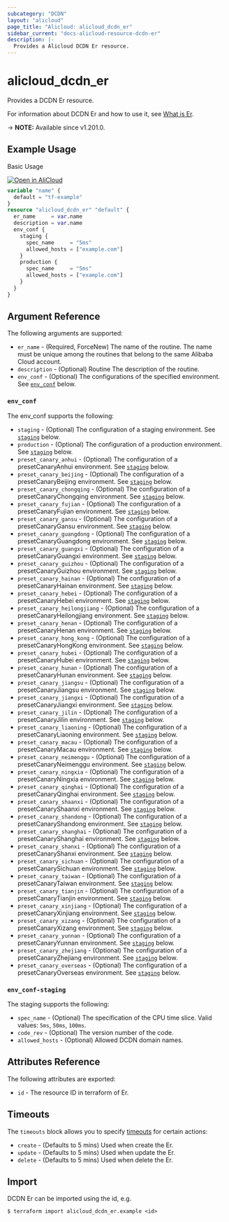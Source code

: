 ```yaml
---
subcategory: "DCDN"
layout: "alicloud"
page_title: "Alicloud: alicloud_dcdn_er"
sidebar_current: "docs-alicloud-resource-dcdn-er"
description: |-
  Provides a Alicloud DCDN Er resource.
---
```


# alicloud_dcdn_er

Provides a DCDN Er resource.

For information about DCDN Er and how to use it, see [What is Er](https://www.alibabacloud.com/help/en/dcdn/developer-reference/api-dcdn-2018-01-15-createroutine).

-> **NOTE:** Available since v1.201.0.

## Example Usage

Basic Usage

<div style="display: block;margin-bottom: 40px;"><div class="oics-button" style="float: right;position: absolute;margin-bottom: 10px;">
  <a href="https://api.aliyun.com/terraform?resource=alicloud_dcdn_er&exampleId=945bf35c-6a86-ef0e-3deb-1eb09c4a7299b9328d44&activeTab=example&spm=docs.r.dcdn_er.0.945bf35c6a&intl_lang=EN_US" target="_blank">
    <img alt="Open in AliCloud" src="https://img.alicdn.com/imgextra/i1/O1CN01hjjqXv1uYUlY56FyX_!!6000000006049-55-tps-254-36.svg" style="max-height: 44px; max-width: 100%;">
  </a>
</div></div>

```terraform
variable "name" {
  default = "tf-example"
}
resource "alicloud_dcdn_er" "default" {
  er_name     = var.name
  description = var.name
  env_conf {
    staging {
      spec_name     = "5ms"
      allowed_hosts = ["example.com"]
    }
    production {
      spec_name     = "5ms"
      allowed_hosts = ["example.com"]
    }
  }
}
```

## Argument Reference

The following arguments are supported:

* `er_name` - (Required, ForceNew) The name of the routine. The name must be unique among the routines that belong to the same Alibaba Cloud account.
* `description` - (Optional) Routine The description of the routine.
* `env_conf` - (Optional) The configurations of the specified environment. See [`env_conf`](#env_conf) below.

### `env_conf`

The env_conf supports the following:

* `staging` - (Optional) The configuration of a staging environment. See [`staging`](#env_conf-staging) below.
* `production` - (Optional) The configuration of a production environment. See [`staging`](#env_conf-staging) below.
* `preset_canary_anhui` - (Optional) The configuration of a presetCanaryAnhui environment. See [`staging`](#env_conf-staging) below.
* `preset_canary_beijing` - (Optional) The configuration of a presetCanaryBeijing environment. See [`staging`](#env_conf-staging) below.
* `preset_canary_chongqing` - (Optional) The configuration of a presetCanaryChongqing environment. See [`staging`](#env_conf-staging) below.
* `preset_canary_fujian` - (Optional) The configuration of a presetCanaryFujian environment. See [`staging`](#env_conf-staging) below.
* `preset_canary_gansu` - (Optional) The configuration of a presetCanaryGansu environment. See [`staging`](#env_conf-staging) below.
* `preset_canary_guangdong` - (Optional) The configuration of a presetCanaryGuangdong environment. See [`staging`](#env_conf-staging) below.
* `preset_canary_guangxi` - (Optional) The configuration of a presetCanaryGuangxi environment. See [`staging`](#env_conf-staging) below.
* `preset_canary_guizhou` - (Optional) The configuration of a presetCanaryGuizhou environment. See [`staging`](#env_conf-staging) below.
* `preset_canary_hainan` - (Optional) The configuration of a presetCanaryHainan environment. See [`staging`](#env_conf-staging) below.
* `preset_canary_hebei` - (Optional) The configuration of a presetCanaryHebei environment. See [`staging`](#env_conf-staging) below.
* `preset_canary_heilongjiang` - (Optional) The configuration of a presetCanaryHeilongjiang environment. See [`staging`](#env_conf-staging) below.
* `preset_canary_henan` - (Optional) The configuration of a presetCanaryHenan environment. See [`staging`](#env_conf-staging) below.
* `preset_canary_hong_kong` - (Optional) The configuration of a presetCanaryHongKong environment. See [`staging`](#env_conf-staging) below.
* `preset_canary_hubei` - (Optional) The configuration of a presetCanaryHubei environment. See [`staging`](#env_conf-staging) below.
* `preset_canary_hunan` - (Optional) The configuration of a presetCanaryHunan environment. See [`staging`](#env_conf-staging) below.
* `preset_canary_jiangsu` - (Optional) The configuration of a presetCanaryJiangsu environment. See [`staging`](#env_conf-staging) below.
* `preset_canary_jiangxi` - (Optional) The configuration of a presetCanaryJiangxi environment. See [`staging`](#env_conf-staging) below.
* `preset_canary_jilin` - (Optional) The configuration of a presetCanaryJilin environment. See [`staging`](#env_conf-staging) below.
* `preset_canary_liaoning` - (Optional) The configuration of a presetCanaryLiaoning environment. See [`staging`](#env_conf-staging) below.
* `preset_canary_macau` - (Optional) The configuration of a presetCanaryMacau environment. See [`staging`](#env_conf-staging) below.
* `preset_canary_neimenggu` - (Optional) The configuration of a presetCanaryNeimenggu environment. See [`staging`](#env_conf-staging) below.
* `preset_canary_ningxia` - (Optional) The configuration of a presetCanaryNingxia environment. See [`staging`](#env_conf-staging) below.
* `preset_canary_qinghai` - (Optional) The configuration of a presetCanaryQinghai environment. See [`staging`](#env_conf-staging) below.
* `preset_canary_shaanxi` - (Optional) The configuration of a presetCanaryShaanxi environment. See [`staging`](#env_conf-staging) below.
* `preset_canary_shandong` - (Optional) The configuration of a presetCanaryShandong environment. See [`staging`](#env_conf-staging) below.
* `preset_canary_shanghai` - (Optional) The configuration of a presetCanaryShanghai environment. See [`staging`](#env_conf-staging) below.
* `preset_canary_shanxi` - (Optional) The configuration of a presetCanaryShanxi environment. See [`staging`](#env_conf-staging) below.
* `preset_canary_sichuan` - (Optional) The configuration of a presetCanarySichuan environment. See [`staging`](#env_conf-staging) below.
* `preset_canary_taiwan` - (Optional) The configuration of a presetCanaryTaiwan environment. See [`staging`](#env_conf-staging) below.
* `preset_canary_tianjin` - (Optional) The configuration of a presetCanaryTianjin environment. See [`staging`](#env_conf-staging) below.
* `preset_canary_xinjiang` - (Optional) The configuration of a presetCanaryXinjiang environment. See [`staging`](#env_conf-staging) below.
* `preset_canary_xizang` - (Optional) The configuration of a presetCanaryXizang environment. See [`staging`](#env_conf-staging) below.
* `preset_canary_yunnan` - (Optional) The configuration of a presetCanaryYunnan environment. See [`staging`](#env_conf-staging) below.
* `preset_canary_zhejiang` - (Optional) The configuration of a presetCanaryZhejiang environment. See [`staging`](#env_conf-staging) below.
* `preset_canary_overseas` - (Optional) The configuration of a presetCanaryOverseas environment. See [`staging`](#env_conf-staging) below.

### `env_conf-staging`

The staging supports the following:

* `spec_name` - (Optional) The specification of the CPU time slice. Valid values: `5ms`, `50ms`, `100ms`.
* `code_rev` - (Optional) The version number of the code.
* `allowed_hosts` - (Optional) Allowed DCDN domain names.

## Attributes Reference

The following attributes are exported:

* `id` - The resource ID in terraform of Er.

## Timeouts

The `timeouts` block allows you to specify [timeouts](https://www.terraform.io/docs/configuration-0-11/resources.html#timeouts) for certain actions:

* `create` - (Defaults to 5 mins) Used when create the Er.
* `update` - (Defaults to 5 mins) Used when update the Er.
* `delete` - (Defaults to 5 mins) Used when delete the Er.

## Import

DCDN Er can be imported using the id, e.g.

```shell
$ terraform import alicloud_dcdn_er.example <id>
```
